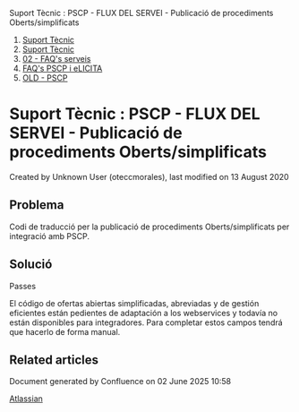 Suport Tècnic : PSCP - FLUX DEL SERVEI - Publicació de procediments Oberts/simplificats  

1.  [Suport Tècnic](index.md)
2.  [Suport Tècnic](13893782.md)
3.  [02 - FAQ's serveis](26313393.md)
4.  [FAQ's PSCP i eLICITA](28705587.md)
5.  [OLD - PSCP](OLD---PSCP_93356826.md)

Suport Tècnic : PSCP - FLUX DEL SERVEI - Publicació de procediments Oberts/simplificats
=======================================================================================

Created by Unknown User (oteccmorales), last modified on 13 August 2020

Problema
--------

Codi de traducció per la publicació de procediments Oberts/simplificats per integració amb PSCP.

Solució
-------

Passes

El código de ofertas abiertas simplificadas, abreviadas y de gestión eficientes están pedientes de adaptación a los webservices y todavía no están disponibles para integradores. Para completar estos campos tendrá que hacerlo de forma manual.  
  

Related articles
----------------

  

Document generated by Confluence on 02 June 2025 10:58

[Atlassian](http://www.atlassian.com/)